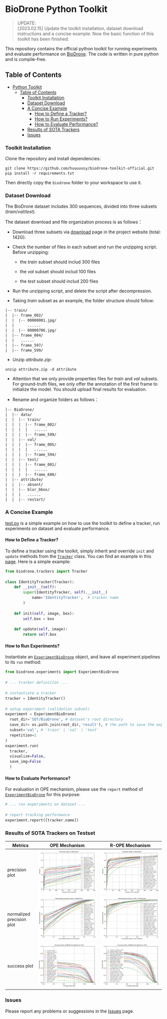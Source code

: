 # BioDrone Python Toolkit

> UPDATE:<br>
> [2023.02.15] Update the toolkit installation, dataset download instructions and a concise example. Now the basic function of this toolkit has been finished. <br>

This repository contains the official python toolkit for running experiments and evaluate performance on [BioDrone](http://biodrone.aitestunion.com/). The code is written in pure python and is compile-free.


## Table of Contents

- [Python Toolkit](#python-toolkit)
  - [Table of Contents](#table-of-contents)
    - [Toolkit Installation](#toolkit-installation)
    - [Dataset Download](#dataset-download)
    - [A Concise Example](#a-concise-example)
      - [How to Define a Tracker?](#how-to-define-a-tracker)
      - [How to Run Experiments?](#how-to-run-experiments)
      - [How to Evaluate Performance?](#how-to-evaluate-performance)
    - [Results of SOTA Trackers](#results-of-sota-trackers)
    - [Issues](#issues)


### Toolkit Installation

Clone the repository and install dependencies:

```
git clone https://github.com/huuuuusy/biodrone-toolkit-official.git
pip install -r requirements.txt
```

Then directly copy the `biodrone` folder to your workspace to use it.

### Dataset Download

The BioDrone dataset includes 300 sequences, divided into three subsets (*train*/*val*/*test*). 

The dataset download and file organization process is as follows：

- Download three subsets via [download](http://biodrone.aitestunion.com/downloads) page in the project website (total: 142G).

- Check the number of files in each subset and run the unzipping script. Before unzipping:

  - the *train* subset should includ 300 files

  - the *val* subset should includ 100 files

  - the *test* subset should includ 200 files

- Run the unzipping script, and delete the script after decompression.

- Taking *train* subset as an example, the folder structure should follow:

```
|-- train/
|  |-- frame_002/
|  |  |-- 00000001.jpg/
|  |      ......
|  |  |-- 00000706.jpg/
|  |-- frame_004/
|  |   ......
|  |-- frame_597/
|  |-- frame_599/
```

- Unzip *attribute.zip*:

```
unzip attribute.zip -d attribute
```

- Attention that we only provide properties files for *train* and *val* subsets. For ground-truth files, we only offer the annotation of the first frame to initialize the model. You should upload final results for evaluation.

- Rename and organize folders as follows：

```
|-- BioDrone/
|  |-- data/
|  |  |-- train/
|  |  |  |-- frame_002/
|  |  |  |   ......
|  |  |  |-- frame_599/
|  |  |-- val/
|  |  |  |-- frame_005/
|  |  |  |   ......
|  |  |  |-- frame_594/
|  |  |-- test/
|  |  |  |-- frame_001/
|  |  |  |   ......
|  |  |  |-- frame_600/
|  |-- attribute/
|  |  |-- absent/
|  |  |-- blur_bbox/
|  |  |   ......
|  |  |-- restart/
```

### A Concise Example

[test.py](./test.py) is a simple example on how to use the toolkit to define a tracker, run experiments on dataset and evaluate performance.

#### How to Define a Tracker?

To define a tracker using the toolkit, simply inherit and override `init` and `update` methods from the [`Tracker`](./biodrone/trackers/__init__.py) class. You can find an example in this [page](./tracker/siamfc.py). Here is a simple example:

```Python
from biodrone.trackers import Tracker

class IdentityTracker(Tracker):
    def __init__(self):
        super(IdentityTracker, self).__init__(
            name='IdentityTracker',  # tracker name
        )
    
    def init(self, image, box):
        self.box = box

    def update(self, image):
        return self.box
```

#### How to Run Experiments?

Instantiate an [`ExperimentBioDrone`](./biodrone/experiments/biodrone.py) object, and leave all experiment pipelines to its `run` method:

```Python
from biodrone.experiments import ExperimentBioDrone

# ... tracker definition ...

# instantiate a tracker
tracker = IdentityTracker()

# setup experiment (validation subset)
experiment = ExperimentBioDrone(
  root_dir='SOT/BioDrone', # dataset's root directory
  save_dir= os.path.join(root_dir,'result'), # the path to save the experiment result
  subset='val', # 'train' | 'val' | 'test'
  repetition=1 
)
experiment.run(
  tracker, 
  visualize=False,
  save_img=False
  )
```

#### How to Evaluate Performance?

For evaluation in OPE mechanism, please use the `report` method of [`ExperimentBioDrone`](./biodrone/experiments/biodrone.py) for this purpose:

```Python
# ... run experiments on dataset ...

# report tracking performance
experiment.report([tracker.name])
```

### Results of SOTA Trackers on Testset

|Metrics|OPE Mechanism|R-OPE Mechanism|
|----|----|----|
|precision plot|![](./results/OPE/overall_precision_plot_1.png)|![](./results/R-OPE/overall_precision_plot_1.png)|
|normalized precision plot|![](./results/OPE/overall_norm_precision_plot_1.png)|![](./results/R-OPE/overall_norm_precision_plot_1.png)|
|success plot|![](./results/OPE/overall_success_plot_iou_1.png)|![](./results/R-OPE/overall_success_plot_iou_1.png)|

### Issues

Please report any problems or suggessions in the [Issues](https://github.com/huuuuusy/biodrone-toolkit-official/issues) page.
